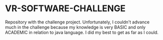 # VR-SOFTWARE-CHALLENGE

Repository with the challenge project.
Unfortunately, I couldn't advance much in the challenge because my knowledge is very BASIC and only ACADEMIC in relation to java language.
I did my best to get as far as I could.
